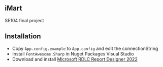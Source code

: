## iMart
SE104 final project
## Installation
  * Copy `App.config.example` to `App.config` and edit the connectionString
  * Install `FontAwesome.Sharp` in Nuget Packages Visual Studio
  * Download and install [Microsoft RDLC Report Designer 2022](https://marketplace.visualstudio.com/items?itemName=ProBITools.MicrosoftRdlcReportDesignerforVisualStudio2022)
